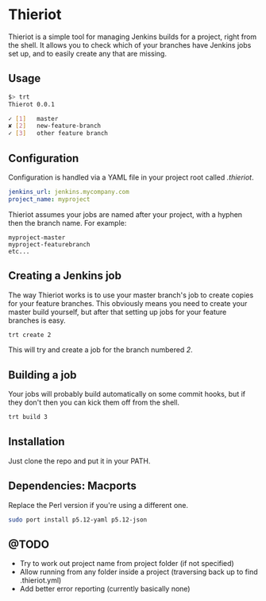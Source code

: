 
Thieriot
========

Thieriot is a simple tool for managing Jenkins builds for a project, right
from the shell.  It allows you to check which of your branches have Jenkins
jobs set up, and to easily create any that are missing.

Usage
-----

```bash
$> trt
Thierot 0.0.1

✓ [1]   master
✘ [2]   new-feature-branch
✓ [3]   other feature branch

```

Configuration
-------------

Configuration is handled via a YAML file in your project root called _.thieriot_.

```yaml
jenkins_url: jenkins.mycompany.com
project_name: myproject
```

Thieriot assumes your jobs are named after your project, with a hyphen then the branch name.  For example:

```
myproject-master
myproject-featurebranch
etc...
```

Creating a Jenkins job
----------------------

The way Thieriot works is to use your master branch's job to create copies for
your feature branches.  This obviously means you need to create your master
build yourself, but after that setting up jobs for your feature branches is easy.

```bash
trt create 2
```

This will try and create a job for the branch numbered _2_.

Building a job
--------------

Your jobs will probably build automatically on some commit hooks, but if they don't
then you can kick them off from the shell.

```bash
trt build 3
```

Installation
------------

Just clone the repo and put it in your PATH.

Dependencies: Macports
----------------------

Replace the Perl version if you're using a different one.

```bash
sudo port install p5.12-yaml p5.12-json
```

@TODO
-----

* Try to work out project name from project folder (if not specified)
* Allow running from any folder inside a project (traversing back up to find .thieriot.yml)
* Add better error reporting (currently basically none)

